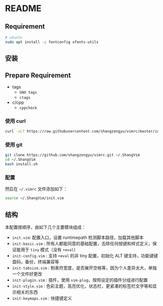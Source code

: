# README

## Requirement

```sh
# ubuntu
sudo apt install -y fontconfig xfonts-utils
```


## 安装

## Prepare Requirement

* tags
  * `GNU tags` 
  * `ctags`
* c/cpp
  * `cppcheck`

### 使用 curl

```sh
curl -sLf https://raw.githubusercontent.com/shangzongyu/vimrc/master/install.sh | bash
```

### 使用 git

```sh
git clone https://github.com/shangzongyu/vimrc.git ~/.ShangVim
cd ~/.ShangVim
bash install.sh
```

### 配置

然后在 `~/.vimrc` 文件添加如下：

 ```sh
source ~/.ShangVim/init.vim
```

## 结构

本配置按顺序，由如下几个主要模块组成：

* `init.vim`: 配置入口，设置 runtimepath 检测脚本路径，加载其他脚本
* `init-basic.vim` : 所有人都能同意的基础配置，去除任何按键和样式定义，保证能用于 `tiny` 模式（没有 `+eval`）
* `init-config.vim` : 支持 `+eval` 的非 tiny 配置，初始化 ALT 键支持，功能键键盘码，备份，终端兼容等
* `init-tabsize.vim` : 制表符宽度，是否展开空格等，因为个人差异太大，单独一个文件好更改
* `init-plugin.vim` : 插件，使用 `vim-plug`，按照设定的插件分组进行配置
* `init-style.vim` : 色彩主题，高亮优化，状态栏，更紧凑的标签栏文字等和显示相关的东西
* `init-keymaps.vim` : 快捷键定义
